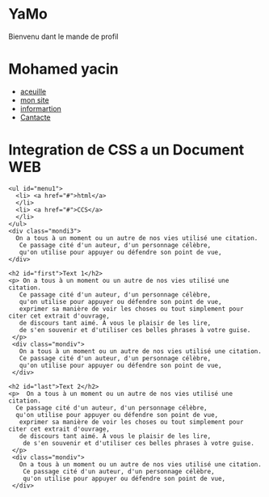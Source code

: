# YaMo
Bienvenu dant le mande de profil
<!DOCTYPE html>
<html lang="en"
  <head>
    <meta charset="utf-8">
    <title>cree de texte ,paragraphe </title>
<link rel="stylesheet" href="CCS/med.css">
  </head>
  <body>
    <h1>Mohamed yacin</h1>
    <nav>
      <ul id="menu">
        <li> <a href="#">aceuille</a>
        </li>
        <li> <a href="#">mon site</a>
        </li>
        <li> <a href="#">informartion</a>
        </li>
        <li> <a href="#">Cantacte</a>
        </li>
      </ul>
    </nav>
    <h1 id="nannio">Integration de CSS a un Document WEB </h1>

    <ul id="menu1">
      <li> <a href="#">html</a>
      </li>
      <li> <a href="#">CCS</a>
      </li>
    </ul>
    <div class="mondi3">
      On a tous à un moment ou un autre de nos vies utilisé une citation.
       Ce passage cité d'un auteur, d'un personnage célèbre,
       qu'on utilise pour appuyer ou défendre son point de vue,
    </div>

    <h2 id="first">Text 1</h2>
    <p> On a tous à un moment ou un autre de nos vies utilisé une citation.
       Ce passage cité d'un auteur, d'un personnage célèbre,
       qu'on utilise pour appuyer ou défendre son point de vue,
       exprimer sa manière de voir les choses ou tout simplement pour citer cet extrait d'ouvrage,
       de discours tant aimé. À vous le plaisir de les lire,
       de s'en souvenir et d'utiliser ces belles phrases à votre guise.
     </p>
     <div class="mondiv">
       On a tous à un moment ou un autre de nos vies utilisé une citation.
       Ce passage cité d'un auteur, d'un personnage célèbre,
       qu'on utilise pour appuyer ou défendre son point de vue,
     </div>

    <h2 id="last">Text 2</h2>
    <p>  On a tous à un moment ou un autre de nos vies utilisé une citation.
      Ce passage cité d'un auteur, d'un personnage célèbre,
      qu'on utilise pour appuyer ou défendre son point de vue,
       exprimer sa manière de voir les choses ou tout simplement pour citer cet extrait d'ouvrage,
       de discours tant aimé. À vous le plaisir de les lire,
        de s'en souvenir et d'utiliser ces belles phrases à votre guise.
     </p>
     <div class="mondiv">
       On a tous à un moment ou un autre de nos vies utilisé une citation.
        Ce passage cité d'un auteur, d'un personnage célèbre,
        qu'on utilise pour appuyer ou défendre son point de vue,
     </div>
  </body>
</html>
